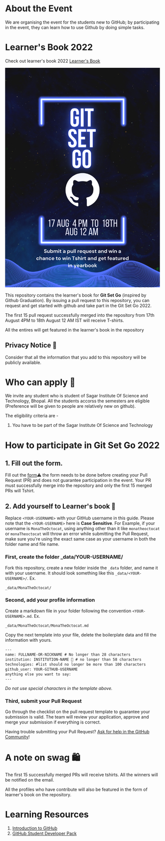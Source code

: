 
# About the Event
 We are organising the event for the students new to GitHub; by participating in the event, they can learn how to use Github by doing simple tasks.


# Learner's Book 2022

 Check out learner's book 2022 [Learner's Book ](/learnerbook.html)

 
![Git-Set-Go](/assets/introbanner.png)

This repository contains the learner's book for **Git Set Go** (inspired by Github Graduation). By issuing a pull request to this repository, you can request 
and get started with github and take part in the Git Set Go 2022.

The first 15 pull request successfully merged into the repository from 17th August 4PM to 18th August 12 AM IST will receive T-shirts.

All the entires will get featured in the learner's book in the repository

## Privacy Notice 👀

Consider that all the information that you add to this repository will be publicly available.


# Who can apply 📝

We invite any student who is student of Sagar Institute Of Science and Technology, Bhopal. All the students accorss the semesters are eligible (Preference will be given to people are relatively new on github). 

The eligibility criteria are -
1. You have to be part of the Sagar Institute Of Science and Technology

# How to participate in Git Set Go 2022

## 1. Fill out the form.

Fill out the [form](https://forms.gle/G2fabi7yWbGYXPtA7)⚠️ the form needs to be done before creating your Pull Request (PR) and does not guarantee participation in the event. Your PR must successfully merge into the repository and only the first 15 merged PRs will Tshirt.

## 2. Add yourself to Learner's book 🏫
Replace `<YOUR-USERNAME>` with your GitHub username in this guide. Please note that the `<YOUR-USERNAME>` here is **Case Sensitive**. For Example, if your username is `MonaTheOctocat`, using anything other than it like `monatheoctocat` or `monaTheoctocat` will throw an error while submitting the Pull Request, make sure you're using the exact same case as your username in both the folder name and file name.

### First, create the folder \_data/YOUR-USERNAME/

Fork this repository, create a new folder inside the `_data` folder, and name it with your username. It should look something like this `_data/<YOUR-USERNAME>/`. Ex.

```
_data/MonaTheOctocat/
```

### Second, add your profile information

Create a markdown file in your folder following the convention `<YOUR-USERNAME>.md`. Ex.

```
_data/MonaTheOctocat/MonaTheOctocat.md
```

Copy the next template into your file, delete the boilerplate data and fill the information with yours.

```
---
name: FULLNAME-OR-NICKNAME # No longer than 28 characters
institution: INSTITUTION-NAME 🚩 # no longer than 58 characters
technologies: #list should no longer be more than 100 characters
github_user: YOUR-GITHUB-USERNAME
anything else you want to say:
--- 
```

_Do not use special characters in the template above._

### Third, submit your Pull Request
Go through the checklist on the pull request template to guarantee your submission is valid. The team will review your application, approve and merge your submission if everything is correct.

Having trouble submitting your Pull Request? [Ask for help in the GitHub Community](https://github.com/orgs/github-community/discussions/categories/github-education)!



# A note on swag 🛍

The first 15 successfully merged PRs will receive tshirts. All the winners will be notified on the email.

All the profiles who have contribute will also be featured in the form of learner's book on the repository. 

# Learning Resources 
1. [Introduction to GitHub](https://lab.github.com/)
2. [GitHub Student Developer Pack](https://education.github.com/pack)

